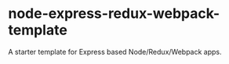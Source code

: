 # node-express-redux-webpack-template
A starter template for Express based Node/Redux/Webpack apps.
